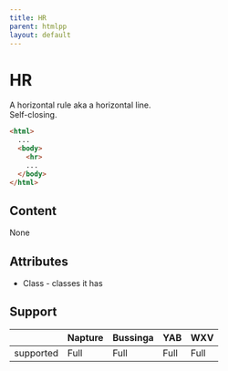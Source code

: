 ```yaml
---
title: HR
parent: htmlpp
layout: default
---
```

# HR
A horizontal rule aka a horizontal line.\
Self-closing.

```html
<html>
  ...
  <body>
    <hr>
    ...
  </body>
</html>
```

## Content
None

## Attributes
- Class - classes it has

## Support

|           | Napture | Bussinga | YAB  | WXV  |
| --------- | ------- | -------- | ---- | ---- |
| supported | Full    | Full     | Full | Full |